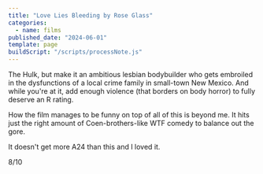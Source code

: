 ```yaml
---
title: "Love Lies Bleeding by Rose Glass"
categories:
  - name: films
published_date: "2024-06-01"
template: page
buildScript: "/scripts/processNote.js"
---
```


The Hulk, but make it an ambitious lesbian bodybuilder who gets embroiled in the dysfunctions of a local crime family in small-town New Mexico. And while you're at it, add enough violence (that borders on body horror) to fully deserve an R rating.

How the film manages to be funny on top of all of this is beyond me. It hits just the right amount of Coen-brothers-like WTF comedy to balance out the gore.

It doesn't get more A24 than this and I loved it.

8/10
